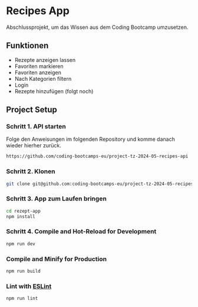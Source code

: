 # Recipes App 

Abschlussprojekt, um das Wissen aus dem Coding Bootcamp umzusetzen.

## Funktionen

- Rezepte anzeigen lassen 
- Favoriten markieren
- Favoriten anzeigen 
- Nach Kategorien filtern  
- Login 
- Rezepte hinzufügen (folgt noch)  

## Project Setup

### Schritt 1.  API starten 
Folge den Anweisungen im folgenden Repository und komme danach wieder hierher zurück. 
```sh
https://github.com/coding-bootcamps-eu/project-tz-2024-05-recipes-api
```

### Schritt 2. Klonen
```sh
git clone git@github.com:coding-bootcamps-eu/project-tz-2024-05-recipes rezept-app
```

### Schritt 3. App zum Laufen bringen
```sh
cd rezept-app
npm install
```

### Schritt 4. Compile and Hot-Reload for Development

```sh
npm run dev
```

### Compile and Minify for Production

```sh
npm run build
```

### Lint with [ESLint](https://eslint.org/)

```sh
npm run lint
```
